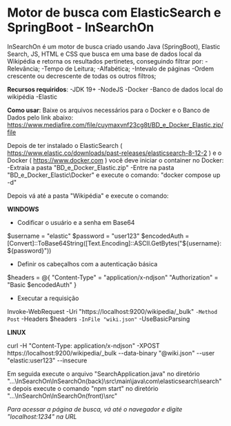# Motor de busca com ElasticSearch e SpringBoot - InSearchOn

InSearchOn é um motor de busca criado usando Java (SpringBoot), Elastic Search, JS, HTML e CSS que busca em uma base de dados local da Wikipédia e retorna os resultados pertinetes, conseguindo filtrar por:
-Relevância;
-Tempo de Leitura;
-Alfabética;
-Intevalo de páginas
-Ordem crescente ou decrescente de todas os outros filtros;

**Recursos requiridos**:
-JDK 19+
-NodeJS
-Docker
-Banco de dados local do wikipédia
-Elastic

**Como usar**:
Baixe os arquivos necessários para o Docker e o Banco de Dados pelo link abaixo:
https://www.mediafire.com/file/cuymaxvnf23cg8t/BD_e_Docker_Elastic.zip/file

Depois de ter instalado o ElasticSearch ( https://www.elastic.co/downloads/past-releases/elasticsearch-8-12-2 ) e o Docker ( https://www.docker.com ) você deve iniciar o container no Docker:
-Extraia a pasta "BD_e_Docker_Elastic.zip"
-Entre na pasta "BD_e_Docker_Elastic\Docker" e execute o comando: "docker compose up -d"

Depois vá até a pasta "Wikipédia" e execute o comando:

**WINDOWS**
* Codificar o usuário e a senha em Base64

$username = "elastic"
$password = "user123"
$encodedAuth = [Convert]::ToBase64String([Text.Encoding]::ASCII.GetBytes("${username}:${password}"))

* Definir os cabeçalhos com a autenticação básica

$headers = @{
    "Content-Type" = "application/x-ndjson"
    "Authorization" = "Basic $encodedAuth"
}

* Executar a requisição

Invoke-WebRequest -Uri "https://localhost:9200/wikipedia/_bulk" `
                  -Method Post `
                  -Headers $headers `
                  -InFile "wiki.json" `
                  -UseBasicParsing

**LINUX**

curl -H "Content-Type: application/x-ndjson" -XPOST https://localhost:9200/wikipedia/_bulk --data-binary "@wiki.json" --user "elastic:user123" --insecure


Em seguida execute o arquivo "SearchApplication.java" no diretório "...\InSearchOn\InSearchOn(back)\src\main\java\com\elasticsearch\search"
e depois execute o comando "npm start" no diretório "...\InSearchOn\InSearchOn(front)\src"

*Para acessar a página de busca, vá até o navegador e digite "localhost:1234" na URL*
